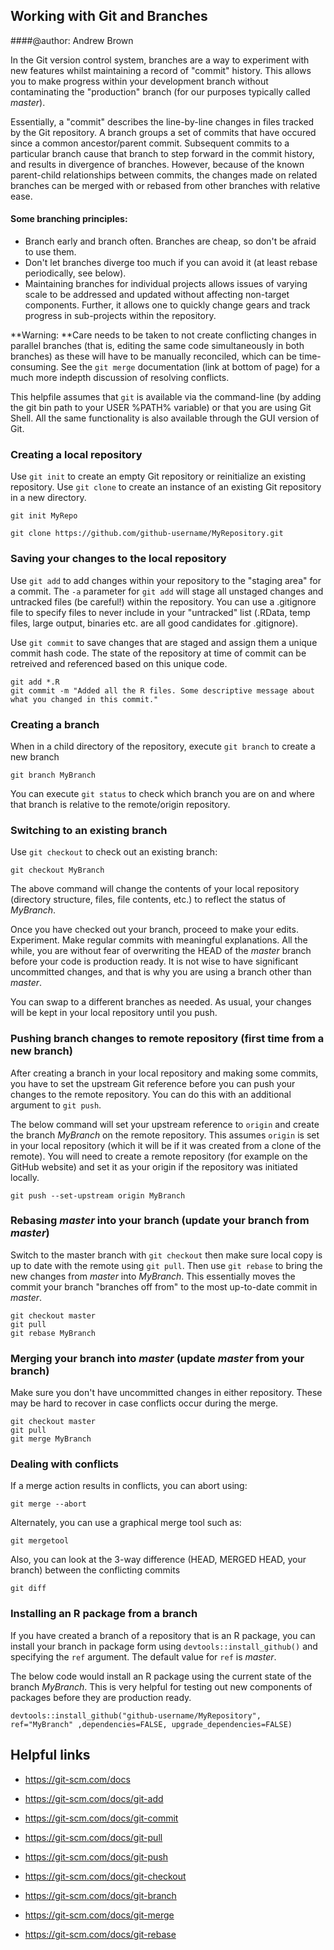 ## Working with Git and Branches
####@author: Andrew Brown

In the Git version control system, branches are a way to experiment with new features whilst maintaining a record of "commit" history. This allows you to make progress within your development branch without contaminating the "production" branch (for our purposes typically called *master*).

Essentially, a "commit" describes the line-by-line changes in files tracked by the Git repository. A branch groups a set of commits that have occured since a common ancestor/parent commit. Subsequent commits to a particular branch cause that branch to step forward in the commit history, and results in divergence of  branches. However, because of the known parent-child relationships between commits, the changes made on related branches can be merged with or rebased from other branches with relative ease. 

#### Some branching principles:

 * Branch early and branch often. Branches are cheap, so don't be afraid to use them.
 * Don't let branches diverge too much if you can avoid it (at least rebase periodically, see below). 
 * Maintaining branches for individual projects allows issues of varying scale to be addressed and updated without affecting non-target components. Further, it allows one to quickly change gears and track progress in sub-projects within the repository.

**Warning: **Care needs to be taken to not create conflicting changes in parallel branches (that is, editing the same code simultaneously in both branches) as these will have to be manually reconciled, which can be time-consuming. See the `git merge` documentation (link at bottom of page) for a much more indepth discussion of resolving conflicts.

This helpfile assumes that `git` is available via the command-line (by adding the git bin path to your USER %PATH% variable) or that you are using Git Shell. All the same functionality is also available through the GUI version of Git.

### Creating a local repository
Use `git init` to create an empty Git repository or reinitialize an existing repository. 
Use `git clone` to create an instance of an existing Git repository in a new directory.

```
git init MyRepo
```

```
git clone https://github.com/github-username/MyRepository.git
```

### Saving your changes to the local repository 

Use `git add` to add changes within your repository to the "staging area" for a commit. The `-a` parameter for `git add` will stage all unstaged changes and untracked files (be careful!) within the repository. You can use a .gitignore file to specify files to never include in your "untracked" list (.RData, temp files, large output, binaries etc. are all good candidates for .gitignore).

Use `git commit` to save changes that are staged and assign them a unique commit hash code. The state of the repository at time of commit can be retreived and referenced based on this unique code. 

```
git add *.R
git commit -m "Added all the R files. Some descriptive message about what you changed in this commit."
```

### Creating a branch

When in a child directory of the repository, execute `git branch` to create a new branch

```
git branch MyBranch
```

You can execute `git status` to check which branch you are on and where that branch is relative to the remote/origin repository. 

### Switching to an existing branch

Use `git checkout` to check out an existing branch:
```
git checkout MyBranch
```

The above command will change the contents of your local repository (directory structure, files, file contents, etc.) to reflect the status of *MyBranch*. 

Once you have checked out your branch, proceed to make your edits. Experiment. Make regular commits with meaningful explanations. All the while, you are without fear of overwriting the HEAD of the *master* branch before your code is production ready. It is not wise to have significant uncommitted changes, and that is why you are using a branch other than *master*.

You can swap to a different branches as needed. As usual, your changes will be kept in your local repository until you push. 

### Pushing branch changes to remote repository (first time from a new branch) 

After creating a branch in your local repository and making some commits, you have to set the upstream Git reference before you can push your changes to the remote repository. You can do this with an additional argument to `git push`. 

The below command will set your upstream reference to `origin` and create the branch *MyBranch* on the remote repository. This assumes `origin` is set in your local repository (which it will be if it was created from a clone of the remote). You will need to create a remote repository (for example on the GitHub website) and set it as your origin  if the repository was initiated locally.

```
git push --set-upstream origin MyBranch
```

### Rebasing *master* into your branch (update your branch from *master*)

Switch to the master branch with `git checkout` then make sure local copy is up to date with the remote using `git pull`. Then use `git rebase` to bring the new changes from *master* into *MyBranch*. This essentially moves the commit your branch "branches off from" to the most up-to-date commit in *master*.

```
git checkout master 
git pull
git rebase MyBranch
```

### Merging your branch into *master* (update *master* from your branch)

Make sure you don't have uncommitted changes in either repository. These may be hard to recover in case conflicts occur during the merge.

```
git checkout master
git pull
git merge MyBranch
```

### Dealing with conflicts

If a merge action results in conflicts, you can abort using:
```
git merge --abort
```

Alternately, you can use a graphical merge tool such as:
```
git mergetool
```

Also, you can look at the 3-way difference (HEAD, MERGED HEAD, your branch) between the conflicting commits
```
git diff
```

### Installing an R package from a branch

If you have created a branch of a repository that is an R package, you can install your branch in package form using `devtools::install_github()` and specifying the `ref` argument. The default value for `ref` is *master*. 

The below code would install an R package using the current state of the branch *MyBranch*. This is very helpful for testing out new components of packages before they are production ready.
```
devtools::install_github("github-username/MyRepository", ref="MyBranch" ,dependencies=FALSE, upgrade_dependencies=FALSE)
```

## Helpful links
 * https://git-scm.com/docs
 
 * https://git-scm.com/docs/git-add

 * https://git-scm.com/docs/git-commit
 
 * https://git-scm.com/docs/git-pull
 
 * https://git-scm.com/docs/git-push

 * https://git-scm.com/docs/git-checkout

 * https://git-scm.com/docs/git-branch

 * https://git-scm.com/docs/git-merge

 * https://git-scm.com/docs/git-rebase